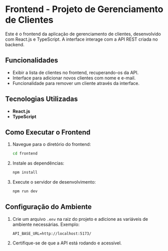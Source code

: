 # Frontend - Projeto de Gerenciamento de Clientes

Este é o frontend da aplicação de gerenciamento de clientes, desenvolvido com React.js e TypeScript. A interface interage com a API REST criada no backend.

## Funcionalidades

- Exibir a lista de clientes no frontend, recuperando-os da API.
- Interface para adicionar novos clientes com nome e e-mail.
- Funcionalidade para remover um cliente através da interface.

## Tecnologias Utilizadas

- **React.js**
- **TypeScript**

## Como Executar o Frontend

1. Navegue para o diretório do frontend:
    ```bash
    cd frontend
    ```

2. Instale as dependências:
    ```bash
    npm install
    ```

3. Execute o servidor de desenvolvimento:
    ```bash
    npm run dev
    ```

## Configuração do Ambiente

1. Crie um arquivo `.env` na raiz do projeto e adicione as variáveis de ambiente necessárias. Exemplo:

    ```env
    API_BASE_URL=http://localhost:5173/
    ```

2. Certifique-se de que a API está rodando e acessível.

